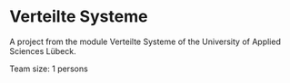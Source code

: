 # Verteilte Systeme

A project from the module Verteilte Systeme of the University of Applied Sciences Lübeck.

Team size: 1 persons
